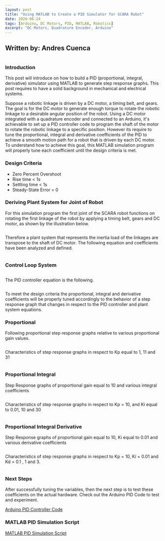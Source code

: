 ```yaml
---
layout: post
title: "Using MATLAB to Create a PID Simulator for SCARA Robot"
date: 2020-06-24
tags: [Arduino, DC Motors, PID, MATLAB, Robotics]
excerpt: "DC Motors, Quadrature Encoder, Arduino"
---
```


## Written by: Andres Cuenca

<img src="{{ site.url }}{{ site.baseurl }}/images/industry-logos/matlab-logo.jpg" alt="">

### Introduction

This post will introduce on how to build a PID (proportional, integral, derivative) simulator using MATLAB to generate
step response graphs. This post requires to have a solid background in mechanical and electrical systems.


Suppose a robotic linkage is driven by a DC motor, a timing belt, and gears. The goal is for the
DC motor to generate enough torque to rotate the robotic linkage to a desirable
angular position of the robot. Using a DC motor integrated with a quadrature encoder and connected to an Arduino,
it's achievable to set up a PID controller code to program the shaft of the motor to rotate the robotic linkage to a
specific position. However its require to tune the proportional, integral and derivative coefficients of the PID to achieve
a smooth motion path for a robot that is driven by each DC motor. To understand how to achieve this goal,
this MATLAB simulation program will properly tune each coefficient until the design criteria is met.

### Design Criteria
* Zero Percent Overshoot
* Rise time < 1s
* Settling time < 1s
* Steady-State Error = 0

### Deriving Plant System for Joint of Robot

For this simulation program the first joint of the SCARA robot functions on rotating the first linkage of the robot by applying a timing belt, gears and DC motor,
as shown by the illustration below.

<img src="{{ site.url }}{{ site.baseurl }}/images/SCARA_Robot1.jpg" alt="">


Therefore a plant system that represents the inertia load of the linkages are transpose to the shaft of DC motor.
The following equation and coefficients have been analyzed and defined.

<img src="{{ site.url }}{{ site.baseurl }}/images/DCmotor/transfer-eqn.JPG" alt="">

### Control Loop System

<img src="{{ site.url }}{{ site.baseurl }}/images/DCmotor/motor-gear-CL.jpg" alt="">

The PID controller equation is the following.

<img src="{{ site.url }}{{ site.baseurl }}/images/DCmotor/PID-eqn.JPG" alt="">

To meet the design criteria the proportional, integral and derivative coefficients will be properly tuned accordingly to the behavior of a step response graph that changes in respect to the PID controller and plant system equations.

### Proportional

Following proportional step response graphs relative to various proportional gain values.

<img src="{{ site.url }}{{ site.baseurl }}/images/DCmotor/P-chart.jpg" alt="">

Characteristics of step response graphs in respect to Kp equal to 1, 11 and 31

<img src="{{ site.url }}{{ site.baseurl }}/images/DCmotor/KP-chara.JPG" alt="">

### Proportional Integral

Step Response graphs of proportional gain equal to 10 and various integral coefficients

<img src="{{ site.url }}{{ site.baseurl }}/images/DCmotor/PI-chart.jpg" alt="">

Characteristics of step response graphs in respect to Kp = 10, and Ki equal to 0.01, 10 and 30

<img src="{{ site.url }}{{ site.baseurl }}/images/DCmotor/PI-chara.JPG" alt="">

### Proportional Integral Derivative

Step Response graphs of proportional gain equal to 10, Ki equal to 0.01 and various derivative coefficients

<img src="{{ site.url }}{{ site.baseurl }}/images/DCmotor/PID-Chart.jpg" alt="">


Characteristics of step response graphs in respect to Kp = 10, Ki = 0.01 and Kd = 0.1 , 1 and 3.

<img src="{{ site.url }}{{ site.baseurl }}/images/DCmotor/PID-chara.JPG" alt="">


### Next Steps

After successfully tuning the variables, then the next step is to test these coefficients on the actual hardware.
Check out the Arduino PID Code to test and experiment.

[Arduino PID Controller Code](https://github.com/Cuenca-Andres/RoboticsControlsSystem/blob/master/Arduino_PID_Controller_DC-Motor)


### MATLAB PID Simulation Script

[MATLAB PID Simulation Script](https://github.com/Cuenca-Andres/RoboticsControlsSystem/blob/master/SCARA:%20PID-Simulation-Program)
